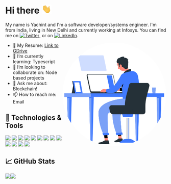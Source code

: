 # Hi there <img src="https://raw.githubusercontent.com/Yachint/Yachint/master/wave.gif" width="30px">


My name is Yachint and I'm a software developer/systems engineer. I'm from India, living in New Delhi and currently working at Infosys. You can find me on [![Twitter][1.2]][1],  or on [![LinkedIn][3.2]][3].

<img align="right" alt="GIF" src="https://github.com/Yachint/Yachint/blob/main/work.gif?raw=true" width="325" height="325" style="border-radius:50%" />


- 📃 My Resume: <a href="https://drive.google.com/file/d/1jgRDQZroG3ZD5i5E1CSQWXWg6T8NzLsG/view?usp=sharing">Link to GDrive</a>
- 🌱 I’m currently learning: Typescript
- 👯 I’m looking to collaborate on: Node based projects
- 💬 Ask me about: Blockchain!
- 📫 How to reach me: Email

## 🔧 Technologies & Tools
![](https://img.shields.io/badge/OS-Linux-informational?style=plastic&logo=linux&logoColor=white&color=inactive)
![](https://img.shields.io/badge/Editor-IntelliJ_IDEA-informational?style=flat&logo=intellij-idea&logoColor=white&color=blueviolet)
![](https://img.shields.io/badge/Editor-VS_Code-informational?style=flat&logo=visual-studio-code&logoColor=white&color=blueviolet)
![](https://img.shields.io/badge/Code-Python-informational?style=flat&logo=python&logoColor=white&color=orange)
![](https://img.shields.io/badge/Code-JavaScript-informational?style=flat&logo=javascript&logoColor=white&color=orange)
![](https://img.shields.io/badge/Code-C/C++-informational?style=flat&logo=C&logoColor=white&color=orange)
![](https://img.shields.io/badge/Code-Java-informational?style=flat&logo=java&logoColor=white&color=orange)
![](https://img.shields.io/badge/Code-Kotlin-informational?style=flat&logo=kotlin&logoColor=white&color=orange)
![](https://img.shields.io/badge/Runtime-Node.js-informational?style=flat&logo=node.js&logoColor=white&color=red)
![](https://img.shields.io/badge/Framework-React-informational?style=flat&logo=react&logoColor=white&color=informational)
![](https://img.shields.io/badge/Shell-ZSH-informational?style=flat&logo=zsh&logoColor=white&color=inactive)
![](https://img.shields.io/badge/Database-MongoDB-informational?style=flat&logo=mongodb&logoColor=white&color=success)
![](https://img.shields.io/badge/Database-MySQL-informational?style=flat&logo=mysql&logoColor=white&color=success)

## &#x1f4c8; GitHub Stats
<a href="https://github.com/Yachint">
  <img align="left" src="https://github-readme-stats.vercel.app/api?username=Yachint&count_private=true&title_color=ffffff&text_color=c9cacc&icon_color=2bbc8a&bg_color=1d1f21" />
</a>

<a href="https://github.com/Yachint">
  <img align="left" src="https://github-readme-stats.vercel.app/api/top-langs/?username=Yachint&langs_count=7&layout=compact&exclude_repo=Python_Algo&hide=html,xslt&title_color=ffffff&text_color=c9cacc&icon_color=2bbc8a&bg_color=1d1f21" />
</a>

<!--
**Yachint/Yachint** is a ✨ _special_ ✨ repository because its `README.md` (this file) appears on your GitHub profile.

Here are some ideas to get you started:

- 🔭 I’m currently working on ...
- 🌱 I’m currently learning ...
- 👯 I’m looking to collaborate on ...
- 🤔 I’m looking for help with ...
- 💬 Ask me about ...
- 📫 How to reach me: ...
- 😄 Pronouns: ...
- ⚡ Fun fact: ...
-->

[1.1]: http://i.imgur.com/tXSoThF.png (twitter icon with padding)
[2.1]: http://i.imgur.com/0o48UoR.png (github icon with padding)

[1.2]: http://i.imgur.com/wWzX9uB.png (twitter icon without padding)
[2.2]: http://i.imgur.com/9I6NRUm.png (github icon without padding)
[3.2]: https://raw.githubusercontent.com/MartinHeinz/MartinHeinz/master/linkedin-3-16.png (LinkedIn icon without padding)

[1]: https://twitter.com/Yachint
[2]: https://github.com/Yachint
[3]: https://www.linkedin.com/in/yachint
